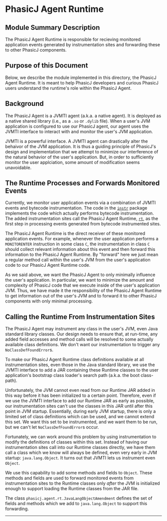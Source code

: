 # PhasicJ Agent Runtime

## Module Summary Description

The PhasicJ Agent Runtime is responsible for recieving monitored application
events generated by instrumentation sites and forwarding these to other
PhasicJ components.

## Purpose of this Document

Below, we describe the module implemented in this directory, the PhasicJ Agent
Runtime. It is meant to help PhasicJ developers and curious PhasicJ users
understand the runtime's role within the PhasicJ Agent.

## Background

The PhasicJ Agent is a JVMTI agent (a.k.a. a native agent). It is deployed as
a native shared library (i.e., as a `.so` or `.dylib` file). When a user's
JVM application is configured to use our PhasicJ agent, our agent uses the
JVMTI interface to interact with and monitor the user's JVM application.

JVMTI is a powerful interface. A JVMTI agent can drastically alter the behaivor
of the JVM application. It is thus a guiding principle of PhasicJ's design and
implementation that we attempt to minimize our interference of the natural
behavior of the user's application. But, in order to sufficiently monitor the
user applciation, some amount of modification seems unavoidable.

## The Runtime Processes and Forwards Monitored Events

Currently, we monitor user application events via a combination of JVMTI events
and bytecode instrumentation. The code in the [`instr`][1] package implements
the code which actually performs bytecode instrumentation. The added
instrumentation sites call the PhasicJ Agent Runtime, [`rt`][2], as the first
step in processing events generated from bytecode instrumented sites.

The PhasicJ Agent Runtime is the direct receiver of these monitored
application events. For example, whenever the user application performs a
`MONITORENTER` instruction in some class `C`, the instrumentation in class
`C` should collect relevant information about this event and then forward
this information to the PhasicJ Agent Runtime. By "forward" here we just
mean a regular method call within the user's JVM from the user's application
code to our PhasicJ Agent Runtime code.

As we said above, we want the PhasicJ Agent to only minimally influence the
user's application. In particular, we want to minimize the amount and
complexity of PhasicJ code that we execute inside of the user's application
JVM. Thus, we have made it the responsibility of the PhasicJ Agent Runtime to
get information out of the user's JVM and to forward it to other PhasicJ
components with only minimal processing.

## Calling the Runtime From Instrumentation Sites

The PhasicJ Agent may instrument any class in the user's JVM, even Java
standard library classes. Our design needs to ensure that, at run-time, any
added field accesses and method calls will be resolved to some actually
available class definitions. We don't want our instrumentation to trigger any
`NoClassDefFoundError`s.

To make our PhasicJ Agent Runtime class definitions available at all
instrumentation sites, even those in the Java standard library, we use the
JVMTI interface to add a JAR containing these Runtime classes to the user
application's bootstrap class loader's search path (a.k.a. the boot
class-path).

Unfortunately, the JVM cannot even read from our Runtime JAR added in this
way before it has been initialized to a certain point. Therefore, even if we
use the JVMTI interface to add our Runtime JAR as early as possible, our
instrumentation sites can't use the classes in this JAR until after this
point in JVM startup. Essentially, during early JVM startup, there is only a
limited set of class definitions which can be used, and we cannot extend this
set. We want this set to be instrumented, and we want them to be run, but we
can't let `NoClassDefFoundError`s occur.

Fortunately, we can work around this problem by using instrumentation to modify
the definitions of classes within this set. Instead of having our
instrumentation sites call into our Runtime classes directly, we have them call
a class which we know will always be defined, even very early in JVM startup:
`java.lang.Object`. It turns out that JVMTI lets us instrument even `Object`.

We use this capability to add some methods and fields to `Object`. These
methods and fields are used to forward monitored events from instrumentation
sites to the Runtime classes only *after* the JVM is initialized enough to
support loading the Runtime classes from the JAR file.

The class `phasicj.agent.rt.JavaLangObjectAmendment` defines the set of fields
and methods which we add to `java.lang.Object` to support this forwarding.

---

[1]: /phasicj/agent/instr
[2]: /phasicj/agent/rt
